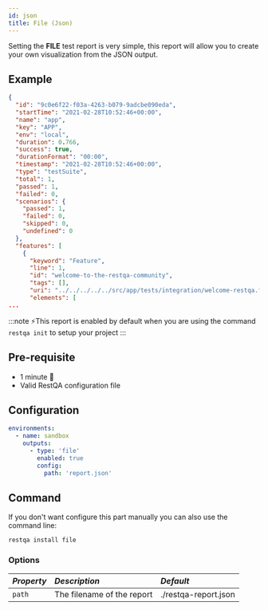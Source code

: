 ```yaml
---
id: json
title: File (Json)
---
```



Setting the **FILE** test report is very simple, this report will allow you to create your own visualization from the JSON output.

## Example

```json
{
  "id": "9c0e6f22-f03a-4263-b079-9adcbe090eda",
  "startTime": "2021-02-28T10:52:46+00:00",
  "name": "app",
  "key": "APP",
  "env": "local",
  "duration": 0.766,
  "success": true,
  "durationFormat": "00:00",
  "timestamp": "2021-02-28T10:52:46+00:00",
  "type": "testSuite",
  "total": 1,
  "passed": 1,
  "failed": 0,
  "scenarios": {
    "passed": 1,
    "failed": 0,
    "skipped": 0,
    "undefined": 0
  },
  "features": [
    {
      "keyword": "Feature",
      "line": 1,
      "id": "welcome-to-the-restqa-community",
      "tags": [],
      "uri": "../../../../../src/app/tests/integration/welcome-restqa.feature",
      "elements": [
...

```

:::note
 ⚡️This report is enabled by default when you are using the command `restqa init` to setup your project
:::

## Pre-requisite

 * 1 minute  🚀
 * Valid RestQA configuration file

## Configuration 

```yaml
environments:
  - name: sandbox
    outputs:
      - type: 'file'
        enabled: true
        config: 
          path: 'report.json'
```

## Command 

If you don't want configure this part manually you can also use the command line:

```
restqa install file
```

### Options

| *Property*   | *Description*                                                                                | *Default*            |
|:-------------|:---------------------------------------------------------------------------------------------|:---------------------|
| `path`       | The filename of the report                                                                   | ./restqa-report.json |


